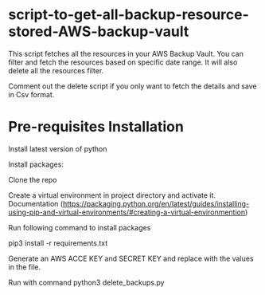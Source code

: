 # script-to-get-all-backup-resource-stored-AWS-backup-vault
This script fetches all the resources in your AWS Backup Vault.
You can filter and fetch the resources based on specific date range.
It will also delete all the resources filter.

Comment out the delete script if you only want to fetch the details and save in Csv format.

# Pre-requisites Installation

Install latest version of python

Install packages:

Clone the repo

Create a virtual environment in project directory and activate it. Documentation (https://packaging.python.org/en/latest/guides/installing-using-pip-and-virtual-environments/#creating-a-virtual-environmention)

Run following command to install packages

pip3 install -r requirements.txt

Generate an AWS ACCE KEY and SECRET KEY and replace with the values in the file.

Run with command
python3 delete_backups.py